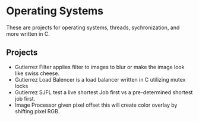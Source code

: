 # Operating Systems
These are projects for operating systems, threads, sychronization, and more written in C.  

## Projects
* Gutierrez Filter applies filter to images to blur or make the image look like swiss cheese.
* Gutierrez Load Balencer is a load balancer written in C utilizing mutex locks
* Gutierrez SJFL test a live shortest Job first vs a pre-determined shortest job first.
* Image Processor given pixel offset this will create color overlay by shifting pixel RGB.
